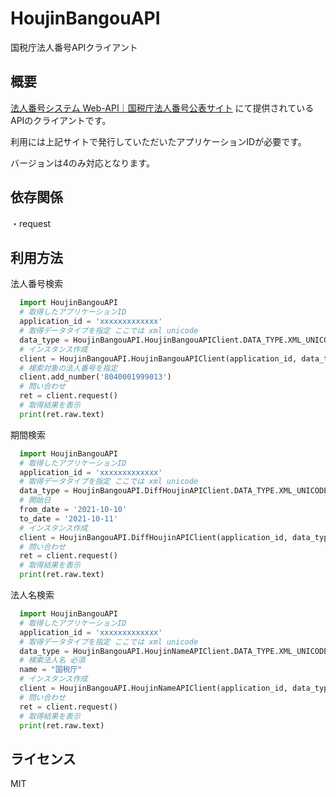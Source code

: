 # HoujinBangouAPI
国税庁法人番号APIクライアント

## 概要
[法人番号システム Web-API｜国税庁法人番号公表サイト](https://www.houjin-bangou.nta.go.jp/webapi/)
にて提供されているAPIのクライアントです。

利用には上記サイトで発行していただいたアプリケーションIDが必要です。

バージョンは4のみ対応となります。

## 依存関係
・request

## 利用方法
法人番号検索
```python
  import HoujinBangouAPI
  # 取得したアプリケーションID
  application_id = 'xxxxxxxxxxxxx' 
  # 取得データタイプを指定 ここでは xml unicode
  data_type = HoujinBangouAPI.HoujinBangouAPIClient.DATA_TYPE.XML_UNICODE
  # インスタンス作成
  client = HoujinBangouAPI.HoujinBangouAPIClient(application_id, data_type)
  # 検索対象の法人番号を指定
  client.add_number('8040001999013') 
  # 問い合わせ
  ret = client.request()
  # 取得結果を表示
  print(ret.raw.text)
```

期間検索
```python
  import HoujinBangouAPI
  # 取得したアプリケーションID
  application_id = 'xxxxxxxxxxxxx' 
  # 取得データタイプを指定 ここでは xml unicode
  data_type = HoujinBangouAPI.DiffHoujinAPIClient.DATA_TYPE.XML_UNICODE
  # 開始日
  from_date = '2021-10-10'
  to_date = '2021-10-11'
  # インスタンス作成
  client = HoujinBangouAPI.DiffHoujinAPIClient(application_id, data_type, from_date, to_date)
  # 問い合わせ
  ret = client.request()
  # 取得結果を表示
  print(ret.raw.text)
```

法人名検索
```python
  import HoujinBangouAPI
  # 取得したアプリケーションID
  application_id = 'xxxxxxxxxxxxx' 
  # 取得データタイプを指定 ここでは xml unicode
  data_type = HoujinBangouAPI.HoujinNameAPIClient.DATA_TYPE.XML_UNICODE
  # 検索法人名 必須
  name = "国税庁"
  # インスタンス作成
  client = HoujinBangouAPI.HoujinNameAPIClient(application_id, data_type, name)
  # 問い合わせ
  ret = client.request()
  # 取得結果を表示
  print(ret.raw.text)
```

## ライセンス
MIT
